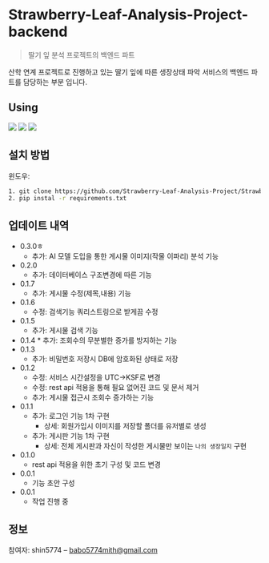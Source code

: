 # Strawberry-Leaf-Analysis-Project-backend

> 딸기 잎 분석 프로젝트의 백엔드 파트
>

산학 연계 프로젝트로 진행하고 있는 딸기 잎에 따른 생장상태 파악 서비스의 백엔드 파트를 담당하는
부분 입니다.

## Using
<img src="https://img.shields.io/badge/Python--ver3.6.8-3776AB?style=for-the-badge&logo=Python&logoColor=white">
<img src="https://img.shields.io/badge/Django-092E20?style=for-the-badge&logo=Django&logoColor=white">
<img src="https://img.shields.io/badge/Pycharm-000000?style=for-the-badge&logo=Pycharm&logoColor=white">

## 설치 방법

윈도우:

```sh
1. git clone https://github.com/Strawberry-Leaf-Analysis-Project/Strawberry-Leaf-Analysis-Project-backend.git 
2. pip instal -r requirements.txt
```

## 업데이트 내역

* 0.3.0ㅎ
  * 추가: AI 모델 도입을 통한 게시물 이미지(작물 이파리) 분석 기능
* 0.2.0
  * 추가: 데이터베이스 구조변경에 따른 기능
* 0.1.7
  * 추가: 게시물 수정(제목,내용) 기능
* 0.1.6
  * 수정: 검색기능 쿼리스트링으로 받게끔 수정
* 0.1.5
  * 추가: 게시물 검색 기능
* 0.1.4  * 추가: 조회수의 무분별한 증가를 방지하는 기능 
* 0.1.3
  * 추가: 비밀번호 저장시 DB에 암호화된 상태로 저장
* 0.1.2
  * 수정: 서비스 시간설정을 UTC->KSF로 변경
  * 수정: rest api 적용을 통해 필요 없어진 코드 및 문서 제거
  * 추가: 게시물 접근시 조회수 증가하는 기능
* 0.1.1
    * 추가: 로그인 기능 1차 구현
      * 상세: 회원가입시 이미지를 저장할 폴더를 유저별로 생성
    * 추가: 게시판 기능 1차 구현
      * 상세: 전체 게시판과 자신이 작성한 게시물만 보이는 `나의 생장일지` 구현
* 0.1.0
    * rest api 적용을 위한 초기 구성 및 코드 변경
* 0.0.1
    * 기능 초안 구성
* 0.0.1
    * 작업 진행 중

## 정보

참여자: shin5774 – babo5774mith@gmail.com

<!-- Markdown link & img dfn's -->
[npm-image]: https://img.shields.io/npm/v/datadog-metrics.svg?style=flat-square
[npm-url]: https://npmjs.org/package/datadog-metrics
[npm-downloads]: https://img.shields.io/npm/dm/datadog-metrics.svg?style=flat-square
[travis-image]: https://img.shields.io/travis/dbader/node-datadog-metrics/master.svg?style=flat-square
[travis-url]: https://travis-ci.org/dbader/node-datadog-metrics
[wiki]: https://github.com/yourname/yourproject/wiki